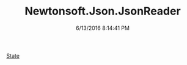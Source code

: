 ﻿---
title: Newtonsoft.Json.JsonReader
date: 6/13/2016 8:14:41 PM
---

[State](T-Newtonsoft.Json.JsonReader.State.html)

